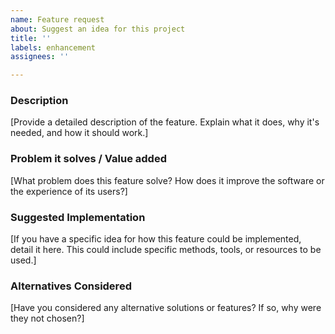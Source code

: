 ```yaml
---
name: Feature request
about: Suggest an idea for this project
title: ''
labels: enhancement
assignees: ''

---
```


### Description

[Provide a detailed description of the feature. Explain what it does, why it's needed, and how it should work.]

### Problem it solves / Value added

[What problem does this feature solve? How does it improve the software or the experience of its users?]

### Suggested Implementation

[If you have a specific idea for how this feature could be implemented, detail it here. This could include specific methods, tools, or resources to be used.]

### Alternatives Considered

[Have you considered any alternative solutions or features? If so, why were they not chosen?]
